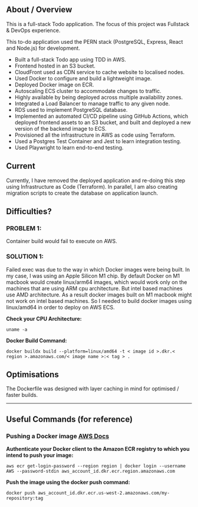 ## About / Overview

This is a full-stack Todo application. The focus of this project was Fullstack & DevOps experience.

This to-do application used the PERN stack (PostgreSQL, Express, React and Node.js) for development.

- Built a full-stack Todo app using TDD in AWS.
- Frontend hosted in an S3 bucket.
- CloudFront used as CDN service to cache website to localised nodes.
- Used Docker to configure and build a lightweight image.
- Deployed Docker image on ECR.
- Autoscaling ECS cluster to accommodate changes to traffic.
- Highly available by being deployed across multiple availability zones.
- Integrated a Load Balancer to manage traffic to any given node.
- RDS used to implement PostgreSQL database.
- Implemented an automated CI/CD pipeline using GitHub Actions, which
  deployed frontend assets to an S3 bucket, and built and deployed a new version
  of the backend image to ECS.
- Provisioned all the infrastructure in AWS as code using Terraform.
- Used a Postgres Test Container and Jest to learn integration testing.
- Used Playwright to learn end-to-end testing.

## Current

Currently, I have removed the deployed application and re-doing this step using Infrastructure as Code (Terraform). In parallel, I am also creating migration scripts to create the database on application launch.

## Difficulties?

### PROBLEM 1:

Container build would fail to execute on AWS.

### SOLUTION 1:

Failed exec was due to the way in which Docker images were being built. In my case, I was using an Apple Silicon M1 chip. By default Docker on M1 macbook would create linux/arm64 images, which would work only on the machines that are using ARM cpu architecture. But intel based machines use AMD architecture. As a result docker images built on M1 macbook might not work on intel based machines. So I needed to build docker images using linux/amd64 in order to deploy on AWS ECS.

**Check your CPU Architecture:**

```
uname -a
```

**Docker Build Command:**

```
docker buildx build --platform=linux/amd64 -t < image id >.dkr.< region >.amazonaws.com/< image name >:< tag > .
```

## Optimisations

The Dockerfile was designed with layer caching in mind for optimised / faster builds.

---

## Useful Commands (for reference)

### Pushing a Docker image [AWS Docs](https://docs.aws.amazon.com/AmazonECR/latest/userguide/docker-push-ecr-image.html)

**Authenticate your Docker client to the Amazon ECR registry to which you intend to push your image:**

```
aws ecr get-login-password --region region | docker login --username AWS --password-stdin aws_account_id.dkr.ecr.region.amazonaws.com
```

**Push the image using the docker push command:**

```
docker push aws_account_id.dkr.ecr.us-west-2.amazonaws.com/my-repository:tag
```
